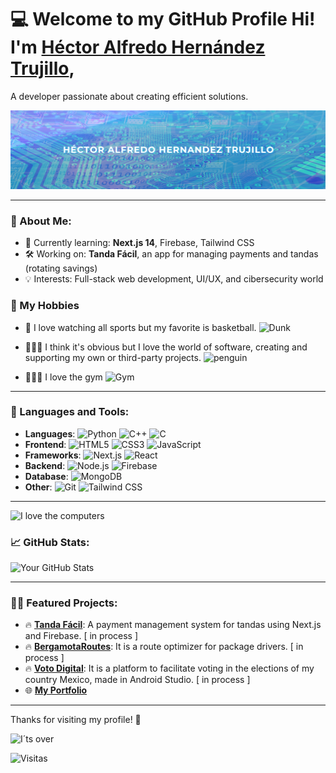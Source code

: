 # 💻 Welcome to my GitHub Profile Hi! I'm [Héctor Alfredo Hernández Trujillo](https://hectorhernandezportfolio.netlify.app/), 

A developer passionate about creating efficient solutions.

![Banner](https://github.com/HectorHernandezCuCi/HectorHernandezCuCi/blob/d818be9cbb0125b5ff1bcae8136fe3a703da0a05/Tech%20Consultant%20business%20Banner.png)

---

### 🚀 About Me:
- 🌱 Currently learning: **Next.js 14**, Firebase, Tailwind CSS
- 🛠 Working on: **Tanda Fácil**, an app for managing payments and tandas (rotating savings)
- 💡 Interests: Full-stack web development, UI/UX, and cibersecurity world

### 🌄​ My Hobbies
- 🏀 I love watching all sports but my favorite is basketball.
  ![Dunk](https://i.giphy.com/media/v1.Y2lkPTc5MGI3NjExajc2aTRudmliYmVvN2UzNGhoYmVzZWtzNjcwaTRnMTdrenNieWc0MiZlcD12MV9pbnRlcm5hbF9naWZfYnlfaWQmY3Q9Zw/3otPoBgzJtqA75eymA/giphy.gif)
- 👨🏻‍💻​ I think it's obvious but I love the world of software, creating and supporting my own or third-party projects.
  ![penguin]([https://i.giphy.com/media/v1.Y2lkPTc5MGI3NjExajc2aTRudmliYmVvN2UzNGhoYmVzZWtzNjcwaTRnMTdrenNieWc0MiZlcD12MV9pbnRlcm5hbF9naWZfYnlfaWQmY3Q9Zw/3otPoBgzJtqA75eymA/giphy.gif](https://media.giphy.com/media/unxCGmTuBvwo2djRLA/giphy.gif?cid=ecf05e47wo2bdm0vrzojuntj98fsot0wr9gbjyfjph9q63ze&ep=v1_gifs_search&rid=giphy.gif&ct=g))

- 🏋🏻‍♂️​ I love the gym
  ![Gym](https://media.giphy.com/media/h8rJNj3l2ASj14RCxa/giphy.gif?cid=ecf05e47xo098y88iu2nf9t5p3splr6473u5eaxzz0brqpyf&ep=v1_gifs_search&rid=giphy.gif&ct=g)
---

### 🔧 Languages and Tools:
- **Languages**: ![Python](https://img.shields.io/badge/-Python-3776AB?style=flat&logo=python&logoColor=white) ![C++](https://img.shields.io/badge/-C++-00599C?style=flat&logo=c%2B%2B&logoColor=white) ![C](https://img.shields.io/badge/-C-A8B9CC?style=flat&logo=c&logoColor=black)
- **Frontend**: ![HTML5](https://img.shields.io/badge/-HTML5-E34F26?style=flat&logo=html5&logoColor=white) ![CSS3](https://img.shields.io/badge/-CSS3-1572B6?style=flat&logo=css3&logoColor=white) ![JavaScript](https://img.shields.io/badge/-JavaScript-F7DF1E?style=flat&logo=javascript&logoColor=black)
- **Frameworks**: ![Next.js](https://img.shields.io/badge/-Next.js-000000?style=flat&logo=nextdotjs&logoColor=white) ![React](https://img.shields.io/badge/-React-61DAFB?style=flat&logo=react&logoColor=black)
- **Backend**: ![Node.js](https://img.shields.io/badge/-Node.js-339933?style=flat&logo=nodedotjs&logoColor=white) ![Firebase](https://img.shields.io/badge/-Firebase-FFCA28?style=flat&logo=firebase&logoColor=black)
- **Database**: ![MongoDB](https://img.shields.io/badge/-MongoDB-47A248?style=flat&logo=mongodb&logoColor=white)
- **Other**: ![Git](https://img.shields.io/badge/-Git-F05032?style=flat&logo=git&logoColor=white) ![Tailwind CSS](https://img.shields.io/badge/-TailwindCSS-38B2AC?style=flat&logo=tailwind-css&logoColor=white)

---

![I love the computers](https://media.giphy.com/media/1Be4g2yeiJ1QfqaKvz/giphy.gif?cid=ecf05e474ymuyk58qv5xakdszuezaivdq7u8xllkhy37aizz&ep=v1_gifs_search&rid=giphy.gif&ct=g)

### 📈 GitHub Stats:

![Your GitHub Stats](https://github-readme-stats.vercel.app/api?username=YourUsername&show_icons=true&theme=radical)

---

### 🧑‍💻 Featured Projects:
- 🔥 **[Tanda Fácil](https://github.com/HectorHernandezCuCi/TandaFacil.git)**: A payment management system for tandas using Next.js and Firebase. [ in process ]
- 🔥 **[BergamotaRoutes](https://github.com/ICaesarI/BergamotaRoutes---TechConnect.git)**: It is a route optimizer for package drivers. [ in process ]
- 🔥 **[Voto Digital](https://github.com/HectorHernandezCuCi/VotoDigitalMX.git)**: It is a platform to facilitate voting in the elections of my country Mexico, made in Android Studio. [ in process ]
- 🌐 **[My Portfolio](https://hectorhernandezportfolio.netlify.app/)**

---

Thanks for visiting my profile! 👋

![I´ts over](https://media.giphy.com/media/l0ErLeqamV3UOARsA/giphy.gif?cid=790b76115ph0vdo6h1r0mbo8po6o7nmzmy6oys1fw48u3khu&ep=v1_gifs_search&rid=giphy.gif&ct=g)

![Visitas](https://hits.seeyoufarm.com/api/count/incr/badge.svg?url=https%3A%2F%2Fgithub.com%2FHectorHernandezCuCi%2F&count_bg=%2379C83D&title_bg=%23555555&icon=&icon_color=%23E7E7E7&title=visitas&edge_flat=false)


